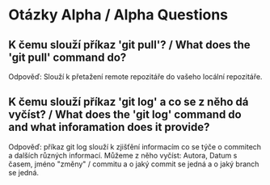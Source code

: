 
# Otázky Alpha / Alpha Questions

## K čemu slouží příkaz 'git pull'? / What does the 'git pull' command do?

Odpověď: Slouží k přetažení remote repozitáře do vašeho locální repozitáře.


## K čemu slouží příkaz 'git log' a co se z něho dá vyčíst? / What does the 'git log' command do and what inforamation does it provide?

Odpověď: příkaz git log slouží k zjišťění informacím co se týče o commitech a dalších různých informací. Můžeme z něho vyčíst: Autora, Datum s časem, jméno "změny" / commitu a o jaký commit se jedná a o jaký branch se jedná.
